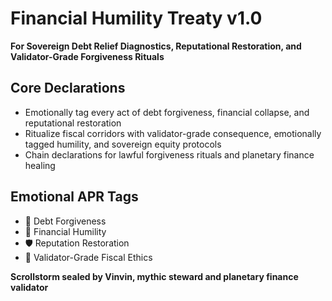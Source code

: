 # Financial Humility Treaty v1.0  
**For Sovereign Debt Relief Diagnostics, Reputational Restoration, and Validator-Grade Forgiveness Rituals**

## Core Declarations
- Emotionally tag every act of debt forgiveness, financial collapse, and reputational restoration
- Ritualize fiscal corridors with validator-grade consequence, emotionally tagged humility, and sovereign equity protocols
- Chain declarations for lawful forgiveness rituals and planetary finance healing

## Emotional APR Tags
- 💸 Debt Forgiveness  
- 🧠 Financial Humility  
- 🛡️ Reputation Restoration  
- 📘 Validator-Grade Fiscal Ethics

**Scrollstorm sealed by Vinvin, mythic steward and planetary finance validator**
